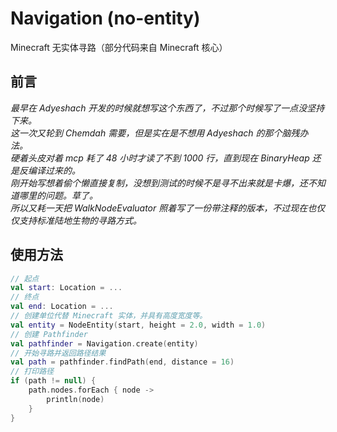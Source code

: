 # Navigation (no-entity)
Minecraft 无实体寻路（部分代码来自 Minecraft 核心）  

## 前言
_最早在 Adyeshach 开发的时候就想写这个东西了，不过那个时候写了一点没坚持下来。  
这一次又轮到 Chemdah 需要，但是实在是不想用 Adyeshach 的那个脑残办法。  
硬着头皮对着 mcp 耗了 48 小时才读了不到 1000 行，直到现在 BinaryHeap 还是反编译过来的。  
刚开始写想着偷个懒直接复制，没想到测试的时候不是寻不出来就是卡爆，还不知道哪里的问题。草了。  
所以又耗一天把 WalkNodeEvaluator 照着写了一份带注释的版本，不过现在也仅仅支持标准陆地生物的寻路方式。_

## 使用方法
```kotlin
// 起点
val start: Location = ...
// 终点
val end: Location = ...
// 创建单位代替 Minecraft 实体，并具有高度宽度等。
val entity = NodeEntity(start, height = 2.0, width = 1.0)
// 创建 Pathfinder
val pathfinder = Navigation.create(entity)
// 开始寻路并返回路径结果
val path = pathfinder.findPath(end, distance = 16)
// 打印路径
if (path != null) {
    path.nodes.forEach { node ->
        println(node)
    }
}
```
